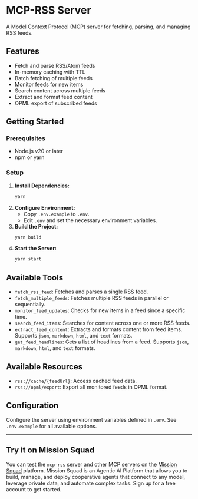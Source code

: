 # MCP-RSS Server

A Model Context Protocol (MCP) server for fetching, parsing, and managing RSS feeds.

## Features

*   Fetch and parse RSS/Atom feeds
*   In-memory caching with TTL
*   Batch fetching of multiple feeds
*   Monitor feeds for new items
*   Search content across multiple feeds
*   Extract and format feed content
*   OPML export of subscribed feeds

## Getting Started

### Prerequisites

*   Node.js v20 or later
*   npm or yarn

### Setup

1.  **Install Dependencies:**
    ```bash
    yarn
    ```
2.  **Configure Environment:**
    *   Copy `.env.example` to `.env`.
    *   Edit `.env` and set the necessary environment variables.
3.  **Build the Project:**
    ```bash
    yarn build
    ```
4.  **Start the Server:**
    ```bash
    yarn start
    ```

## Available Tools

*   `fetch_rss_feed`: Fetches and parses a single RSS feed.
*   `fetch_multiple_feeds`: Fetches multiple RSS feeds in parallel or sequentially.
*   `monitor_feed_updates`: Checks for new items in a feed since a specific time.
*   `search_feed_items`: Searches for content across one or more RSS feeds.
*   `extract_feed_content`: Extracts and formats content from feed items. Supports `json`, `markdown`, `html`, and `text` formats.
*   `get_feed_headlines`: Gets a list of headlines from a feed. Supports `json`, `markdown`, `html`, and `text` formats.

## Available Resources

*   `rss://cache/{feedUrl}`: Access cached feed data.
*   `rss://opml/export`: Export all monitored feeds in OPML format.

## Configuration

Configure the server using environment variables defined in `.env`. See `.env.example` for all available options.

---

## Try it on Mission Squad

You can test the `mcp-rss` server and other MCP servers on the [Mission Squad](https://missionsquad.ai) platform. Mission Squad is an Agentic AI Platform that allows you to build, manage, and deploy cooperative agents that connect to any model, leverage private data, and automate complex tasks. Sign up for a free account to get started.
